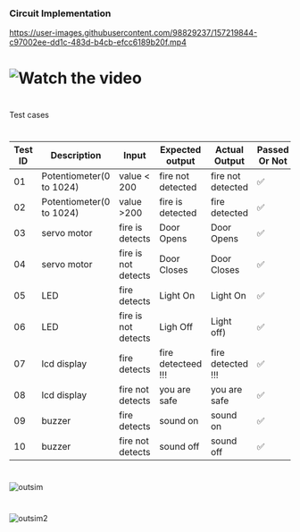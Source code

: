 ### Circuit Implementation
https://user-images.githubusercontent.com/98829237/157219844-c97002ee-dd1c-483d-b4cb-efcc6189b20f.mp4
# ![Watch the video](https://youtu.be/AUkeZzn_j1s)
#
Test cases
#
| Test ID | Description | Input | Expected output | Actual Output | Passed Or Not |
| --- | --- | --- | --- | --- | --- |
| 01 | Potentiometer(0 to 1024) | value < 200 | fire not detected | fire not detected | ✅ |
| 02 | Potentiometer(0 to 1024) | value >200 | fire is detected | fire detected | ✅ |
| 03 | servo motor | fire is detects | Door Opens | Door Opens | ✅ |
| 04 | servo motor | fire is not detects | Door Closes | Door Closes | ✅ |
| 05 | LED | fire detects | Light On  | Light On  | ✅ |
| 06 | LED | fire is not detects | Ligh  Off | Light off) | ✅ |
| 07 | lcd display | fire detects | fire detecteed !!! | fire detected !!! | ✅ |
| 08 | lcd display | fire not detects | you are safe | you are safe | ✅ |
| 09 | buzzer | fire detects| sound on | sound on | ✅ |
| 10 | buzzer | fire not detects | sound off | sound off | ✅ |
#

![outsim](https://user-images.githubusercontent.com/98829237/156992756-abed7fb7-a94b-4875-b96d-bdd1d976bda3.jpeg)
#
![outsim2](https://user-images.githubusercontent.com/98829237/156992933-87eaec44-0378-4f61-910b-d285d6f29a9d.jpeg)
